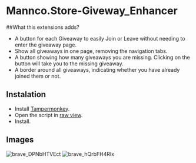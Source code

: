 # Mannco.Store-Giveway_Enhancer
##What this extensions adds?
- A button for each Giveaway to easily Join or Leave without needing to enter the giveaway page.
- Show all giveaways in one page, removing the navigation tabs.
- A button showing how many giveaways you are missing. Clicking on the button will take you to the missing giveaway.
- A border around all giveaways, indicating whether you have already joined them or not.

## Instalation
- Install [Tampermonkey](https://www.tampermonkey.net/). 
- Open the script in [raw view](https://github.com/LucasHenriqueDiniz/Mannco.Store-Giveaway_Enhancer/raw/main/Mannco.Store-Giveaway_Enhancer.user.js).
- Install.

## Images

![brave_DPNbHTVEct](https://user-images.githubusercontent.com/63087780/225531870-53d8a889-8b2b-48bf-a980-737bfdd661a4.png)
![brave_hQrbFH4RIx](https://user-images.githubusercontent.com/63087780/225531896-d34a84f8-5e5f-4eea-b8ce-11d057c23e7f.png)
